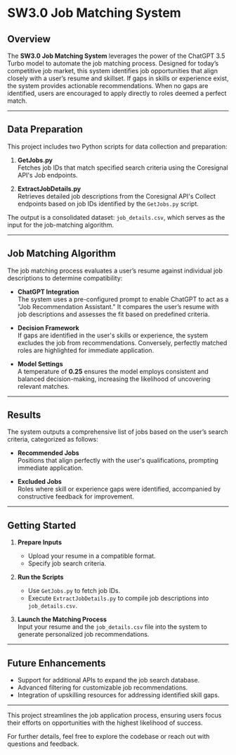 # SW3.0 Job Matching System

## Overview

The **SW3.0 Job Matching System** leverages the power of the ChatGPT 3.5 Turbo model to automate the job matching process. Designed for today’s competitive job market, this system identifies job opportunities that align closely with a user’s resume and skillset. If gaps in skills or experience exist, the system provides actionable recommendations. When no gaps are identified, users are encouraged to apply directly to roles deemed a perfect match.

---

## Data Preparation

This project includes two Python scripts for data collection and preparation:

1. **GetJobs.py**  
   Fetches job IDs that match specified search criteria using the Coresignal API's Job endpoints.

2. **ExtractJobDetails.py**  
   Retrieves detailed job descriptions from the Coresignal API's Collect endpoints based on job IDs identified by the `GetJobs.py` script.

The output is a consolidated dataset: `job_details.csv`, which serves as the input for the job-matching algorithm.

---

## Job Matching Algorithm

The job matching process evaluates a user’s resume against individual job descriptions to determine compatibility:

- **ChatGPT Integration**  
  The system uses a pre-configured prompt to enable ChatGPT to act as a "Job Recommendation Assistant." It compares the user’s resume with job descriptions and assesses the fit based on predefined criteria.
  
- **Decision Framework**  
  If gaps are identified in the user's skills or experience, the system excludes the job from recommendations. Conversely, perfectly matched roles are highlighted for immediate application.

- **Model Settings**  
  A temperature of **0.25** ensures the model employs consistent and balanced decision-making, increasing the likelihood of uncovering relevant matches.

---

## Results

The system outputs a comprehensive list of jobs based on the user’s search criteria, categorized as follows:

- **Recommended Jobs**  
  Positions that align perfectly with the user's qualifications, prompting immediate application.

- **Excluded Jobs**  
  Roles where skill or experience gaps were identified, accompanied by constructive feedback for improvement.

---

## Getting Started

1. **Prepare Inputs**  
   - Upload your resume in a compatible format.  
   - Specify job search criteria.

2. **Run the Scripts**  
   - Use `GetJobs.py` to fetch job IDs.  
   - Execute `ExtractJobDetails.py` to compile job descriptions into `job_details.csv`.

3. **Launch the Matching Process**  
   Input your resume and the `job_details.csv` file into the system to generate personalized job recommendations.

---

## Future Enhancements

- Support for additional APIs to expand the job search database.  
- Advanced filtering for customizable job recommendations.  
- Integration of upskilling resources for addressing identified skill gaps.

---

This project streamlines the job application process, ensuring users focus their efforts on opportunities with the highest likelihood of success.

For further details, feel free to explore the codebase or reach out with questions and feedback.

